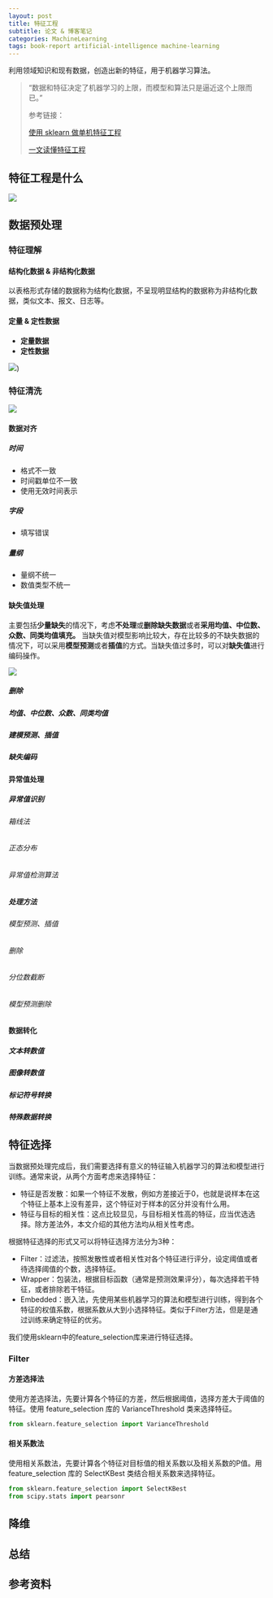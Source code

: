 ```yaml
---
layout: post
title: 特征工程
subtitle: 论文 & 博客笔记
categories: MachineLearning
tags: book-report artificial-intelligence machine-learning
---
```


利用领域知识和现有数据，创造出新的特征，用于机器学习算法。

> “数据和特征决定了机器学习的上限，而模型和算法只是逼近这个上限而已。”
>
> 参考链接：
>
> [使用 sklearn 做单机特征工程](https://www.cnblogs.com/jasonfreak/p/5448385.html)
>
> [一文读懂特征工程](https://segmentfault.com/a/1190000024522693)

## 特征工程是什么

![](https://images2015.cnblogs.com/blog/927391/201604/927391-20160430145122660-830141495.jpg)

## 数据预处理

### 特征理解

#### 结构化数据 & 非结构化数据

以表格形式存储的数据称为结构化数据，不呈现明显结构的数据称为非结构化数据，类似文本、报文、日志等。

#### 定量 & 定性数据

* **定量数据**
* **定性数据**

![](https://pic1.zhimg.com/v2-ab91b1bce987e33096fa52df1bab44c0_b.png))

### 特征清洗

![](https://pic1.zhimg.com/v2-bdd10e10aa307015f0cb7a0378753738_b.png)

#### 数据对齐

##### 时间

* 格式不一致
* 时间戳单位不一致
* 使用无效时间表示

##### 字段

* 填写错误

##### 量纲

* 量纲不统一
* 数值类型不统一

#### 缺失值处理

主要包括**少量缺失**的情况下，考虑**不处理**或**删除缺失数据**或者**采用均值、中位数、众数、同类均值填充。**
当缺失值对模型影响比较大，存在比较多的不缺失数据的情况下，可以采用**模型预测**或者**插值**的方式。当缺失值过多时，可以对**缺失值**进行编码操作。

![](https://pic3.zhimg.com/v2-44cfe5bed189f76aa8d6c4a45c03bd12_b.png)

##### 删除

##### 均值、中位数、众数、同类均值

##### 建模预测、插值

##### 缺失编码

#### 异常值处理

##### 异常值识别

###### 箱线法

###### 正态分布

###### 异常值检测算法

##### 处理方法

###### 模型预测、插值

###### 删除

###### 分位数截断

###### 模型预测删除

#### 数据转化

##### 文本转数值

##### 图像转数值

##### 标记符号转换

##### 特殊数据转换

## 特征选择

当数据预处理完成后，我们需要选择有意义的特征输入机器学习的算法和模型进行训练。通常来说，从两个方面考虑来选择特征：

- 特征是否发散：如果一个特征不发散，例如方差接近于0，也就是说样本在这个特征上基本上没有差异，这个特征对于样本的区分并没有什么用。
- 特征与目标的相关性：这点比较显见，与目标相关性高的特征，应当优选选择。除方差法外，本文介绍的其他方法均从相关性考虑。

根据特征选择的形式又可以将特征选择方法分为3种：

- Filter：过滤法，按照发散性或者相关性对各个特征进行评分，设定阈值或者待选择阈值的个数，选择特征。
- Wrapper：包装法，根据目标函数（通常是预测效果评分），每次选择若干特征，或者排除若干特征。
- Embedded：嵌入法，先使用某些机器学习的算法和模型进行训练，得到各个特征的权值系数，根据系数从大到小选择特征。类似于Filter方法，但是是通过训练来确定特征的优劣。

我们使用sklearn中的feature_selection库来进行特征选择。

### Filter

#### 方差选择法

使用方差选择法，先要计算各个特征的方差，然后根据阈值，选择方差大于阈值的特征。使用 feature_selection 库的 VarianceThreshold 类来选择特征。

```python
from sklearn.feature_selection import VarianceThreshold
```

#### 相关系数法

使用相关系数法，先要计算各个特征对目标值的相关系数以及相关系数的P值。用 feature_selection 库的 SelectKBest 类结合相关系数来选择特征。

```python
from sklearn.feature_selection import SelectKBest
from scipy.stats import pearsonr
```



## 降维

## 总结

## 参考资料